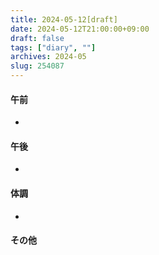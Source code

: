 ```yaml
---
title: 2024-05-12[draft]
date: 2024-05-12T21:00:00+09:00
draft: false
tags: ["diary", ""]
archives: 2024-05
slug: 254087
---
```

#### 午前
- 
#### 午後
- 
#### 体調
- 
#### その他